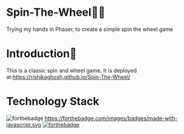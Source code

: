 # Spin-The-Wheel🎱🎯
Trying my hands in Phaser, to create a simple spin the wheel game
# Introduction📒
This is a classic spin and wheel game.
It is deployed at:https://rishikaghosh.github.io/Spin-The-Wheel/
# Technology Stack
![forthebadge](https://forthebadge.com/images/badges/built-with-love.svg)
https://forthebadge.com/images/badges/made-with-javascript.svg [![forthebadge](https://forthebadge.com/images/badges/made-with-javascript.svg)](https://forthebadge.com)


